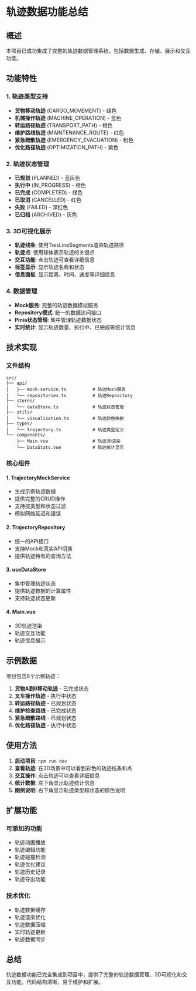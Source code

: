 # 轨迹数据功能总结

## 概述
本项目已成功集成了完整的轨迹数据管理系统，包括数据生成、存储、展示和交互功能。

## 功能特性

### 1. 轨迹类型支持
- **货物移动轨迹** (CARGO_MOVEMENT) - 绿色
- **机械操作轨迹** (MACHINE_OPERATION) - 蓝色  
- **转运路径轨迹** (TRANSPORT_PATH) - 橙色
- **维护路线轨迹** (MAINTENANCE_ROUTE) - 红色
- **紧急疏散轨迹** (EMERGENCY_EVACUATION) - 粉色
- **优化路径轨迹** (OPTIMIZATION_PATH) - 紫色

### 2. 轨迹状态管理
- **已规划** (PLANNED) - 蓝灰色
- **执行中** (IN_PROGRESS) - 橙色
- **已完成** (COMPLETED) - 绿色
- **已取消** (CANCELLED) - 红色
- **失败** (FAILED) - 深红色
- **已归档** (ARCHIVED) - 灰色

### 3. 3D可视化展示
- **轨迹线条**: 使用TresLineSegments渲染轨迹路径
- **轨迹点**: 使用球体表示轨迹的关键点
- **交互功能**: 点击轨迹可查看详细信息
- **标签显示**: 显示轨迹名称和状态
- **信息面板**: 显示距离、时间、速度等详细信息

### 4. 数据管理
- **Mock服务**: 完整的轨迹数据模拟服务
- **Repository模式**: 统一的数据访问接口
- **Pinia状态管理**: 集中管理轨迹数据状态
- **实时统计**: 显示轨迹数量、执行中、已完成等统计信息

## 技术实现

### 文件结构
```
src/
├── api/
│   ├── mock-service.ts          # 轨迹Mock服务
│   └── repositories.ts          # 轨迹Repository
├── stores/
│   └── dataStore.ts             # 轨迹状态管理
├── utils/
│   └── visualization.ts         # 轨迹颜色映射
├── types/
│   └── trajectory.ts            # 轨迹类型定义
└── components/
    ├── Main.vue                 # 轨迹3D渲染
    └── DataStats.vue            # 轨迹统计显示
```

### 核心组件

#### 1. TrajectoryMockService
- 生成示例轨迹数据
- 提供完整的CRUD操作
- 支持按类型和状态过滤
- 模拟网络延迟和错误

#### 2. TrajectoryRepository
- 统一的API接口
- 支持Mock和真实API切换
- 提供轨迹特有的查询方法

#### 3. useDataStore
- 集中管理轨迹状态
- 提供轨迹数据的计算属性
- 支持轨迹状态更新

#### 4. Main.vue
- 3D轨迹渲染
- 轨迹交互功能
- 轨迹信息展示

## 示例数据

项目包含6个示例轨迹：
1. **货物A到B移动轨迹** - 已完成状态
2. **叉车操作轨迹** - 执行中状态
3. **转运路径轨迹** - 已规划状态
4. **维护检查路线** - 已完成状态
5. **紧急疏散路线** - 已规划状态
6. **优化路径轨迹** - 执行中状态

## 使用方法

1. **启动项目**: `npm run dev`
2. **查看轨迹**: 在3D场景中可以看到彩色的轨迹线条和点
3. **交互操作**: 点击轨迹可以查看详细信息
4. **统计数据**: 左下角显示轨迹统计信息
5. **图例说明**: 右下角显示轨迹类型和状态的颜色说明

## 扩展功能

### 可添加的功能
- 轨迹动画播放
- 轨迹编辑功能
- 轨迹碰撞检测
- 轨迹优化建议
- 轨迹历史记录
- 轨迹导出功能

### 技术优化
- 轨迹数据缓存
- 轨迹渲染优化
- 轨迹数据压缩
- 实时轨迹更新
- 轨迹数据同步

## 总结

轨迹数据功能已完全集成到项目中，提供了完整的轨迹数据管理、3D可视化和交互功能。代码结构清晰，易于维护和扩展。 
